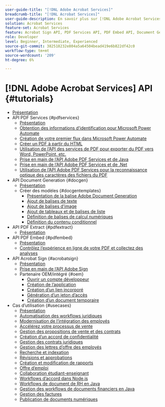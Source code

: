 ```yaml
---
user-guide-title: "[!DNL Adobe Acrobat Services]"
breadcrumb-title: "[!DNL Acrobat Services]"
user-guide-description: En savoir plus sur [!DNL Adobe Acrobat Services]
solution: Acrobat Services
feature-set: Acrobat Services
feature: Acrobat Sign API, PDF Services API, PDF Embed API, Document Generation API
role: Developer
level: Beginner, Intermediate, Experienced
source-git-commit: 382518232e804a5a64504bead419e6b822df42c0
workflow-type: tm+mt
source-wordcount: '209'
ht-degree: 6%

---
```



# [!DNL Adobe Acrobat Services] API {#tutorials}

+ [Présentation](overview.md)
+ API PDF Services {#pdfservices}
   + [Présentation](pdfservices/overview-pdfservices.md)
   + [Obtention des informations d’identification pour Microsoft Power Automate](pdfservices/getting-credentials-power-automate.md)
   + [Création de votre premier flux dans Microsoft Power Automate](pdfservices/create-workflow-power-automate.md)
   + [Créer un PDF à partir du HTML](pdfservices/createpdffromhtml.md)
   + [Utilisation de l’API des services de PDF pour exporter du PDF vers Word, PowerPoint, etc.](pdfservices/exportpdf.md)
   + [Prise en main de l’API Adobe PDF Services et de Java](pdfservices/gettingstartedjava.md)
   + [Prise en main de l’API Adobe PDF Services et de .Net](pdfservices/gettingstartednet.md)
   + [Utilisation de l’API Adobe PDF Services pour la reconnaissance optique des caractères des fichiers du PDF](pdfservices/ocr.md)
+ API Document Generation {#docgen}
   + [Présentation](docgen/overview-docgen.md)
   + Créer des modèles {#docgentemplates}
      + [Présentation de la balise Adobe Document Generation](docgen/taggeroverview.md)
      + [Ajout de balises de texte](docgen/taggeraddtexttags.md)
      + [Ajout de balises d’image](docgen/taggeraddimagetags.md)
      + [Ajout de tableaux et de balises de liste](docgen/taggertables.md)
      + [Définition de balises de calcul numériques](docgen/taggercalculations.md)
      + [Définition du contenu conditionnel](docgen/taggerconditional.md)
+ API PDF Extract {#pdfextract}
   + [Présentation](pdfextract/overview-extract.md)
+ API PDF Embed {#pdfembed}
   + [Présentation](pdfembed/overview-embed.md)
   + [Contrôlez l’expérience en ligne de votre PDF et collectez des analyses](pdfembed/controlpdfexperience.md)
+ API Acrobat Sign {#acrobatsign}
   + [Présentation](acrobatsign/overview-sign.md)
   + [Prise en main de l’API Adobe Sign](acrobatsign/signapi.md)
   + Partenaire OEM/intégré {#oem}
      + [Ouvrir un compte développeur](acrobatsign/sign-up-developer-account.md)
      + [Création de l’application](acrobatsign/creating-your-application.md)
      + [Création d’un lien incorporé](acrobatsign/creating-an-embed-link.md)
      + [Génération d’un jeton d’accès](acrobatsign/generating-an-access-token.md)
      + [Création d’un document temporaire](acrobatsign/creating-a-transient-document.md)
+ Cas d’utilisation {#usecases}
   + [Présentation](usecases/overview-usecases.md)
   + [Automatisation des workflows juridiques](usecases/automatelegalworkflows.md)
   + [Modernisation de l’intégration des employés](usecases/employeeonboarding.md)
   + [Accélérez votre processus de vente](usecases/acceleratesales.md)
   + [Gestion des propositions de vente et des contrats](usecases/sales.md)
   + [Création d’un accord de confidentialité](usecases/nda.md)
   + [Gestion des contrats juridiques](usecases/legal.md)
   + [Gestion des lettres d’offre des employés](usecases/offer.md)
   + [Recherche et indexation](usecases/searching.md)
   + [Révisions et approbations](usecases/reviews.md)
   + [Création et modification de rapports](usecases/reportcreation.md)
   + [Offre d’emploi](usecases/jobposting.md)
   + [Collaboration étudiant-enseignant](usecases/educationcollab.md)
   + [Workflows d’accord dans Node.js](usecases/AgreementWorkflowsNodejs.md)
   + [Workflows de document de RH en Java](usecases/HRAgreementWorkflowsJava.md)
   + [Gestion des workflows de documents financiers en Java](usecases/FinanceWorkflowsJava.md)
   + [Gestion des factures](usecases/invoices.md)
   + [Publication de documents numériques](usecases/ddppdfembedapi.md)

